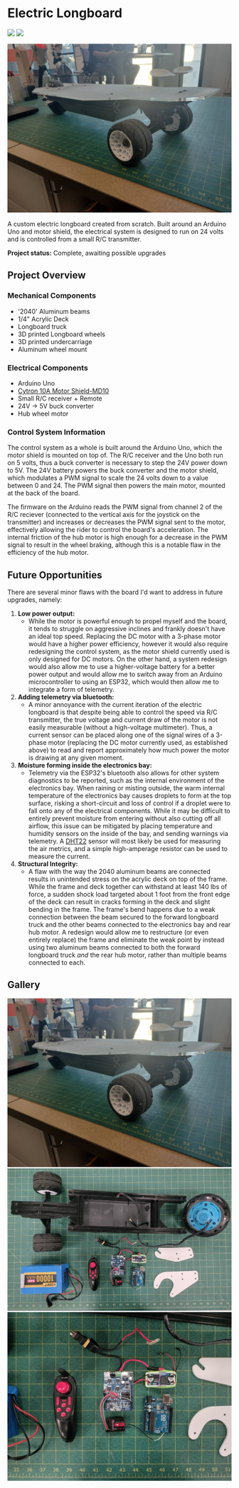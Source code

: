 # Electric Longboard

<div>
    <img src="https://img.shields.io/badge/Arduino_Uno-008385">
    <img src="https://img.shields.io/badge/Completed_2024-green">
</div>

<a href="../images/longboard/longboard.jpg" target="_blank"><img src="../images/longboard/longboard.jpg"></a>

A custom electric longboard created from scratch. Built around an Arduino Uno and motor shield, the electrical system is designed to run on 24 volts and is controlled from a small R/C transmitter.

**Project status:** Complete, awaiting possible upgrades

## Project Overview

### Mechanical Components
- '2040' Aluminum beams
- 1/4" Acrylic Deck
- Longboard truck
- 3D printed Longboard wheels
- 3D printed undercarriage
- Aluminum wheel mount

### Electrical Components
- Arduino Uno
- [Cytron 10A Motor Shield-MD10](https://www.cytron.io/p-10amp-7v-30v-dc-motor-driver-shield-for-arduino)
- Small R/C receiver + Remote
- 24V -> 5V buck converter
- Hub wheel motor

### Control System Information
The control system as a whole is built around the Arduino Uno, which the motor shield is mounted on top of. The R/C receiver and the Uno both run on 5 volts, thus a buck converter is necessary to step the 24V power down to 5V. The 24V battery powers the buck converter and the motor shield, which modulates a PWM signal to scale the 24 volts down to a value between 0 and 24. The PWM signal then powers the main motor, mounted at the back of the board.

The firmware on the Arduino reads the PWM signal from channel 2 of the R/C reciever (connected to the vertical axis for the joystick on the transmitter) and increases or decreases the PWM signal sent to the motor, effectively allowing the rider to control the board's acceleration. The internal friction of the hub motor is high enough for a decrease in the PWM signal to result in the wheel braking, although this is a notable flaw in the efficiency of the hub motor.

## Future Opportunities
There are several minor flaws with the board I'd want to address in future upgrades, namely:
1. **Low power output:**
    - While the motor is powerful enough to propel myself and the board, it tends to struggle on aggressive inclines and frankly doesn't have an ideal top speed. Replacing the DC motor with a 3-phase motor would have a higher power efficiency, however it would also require redesigning the control system, as the motor shield currently used is only designed for DC motors. On the other hand, a system redesign would also allow me to use a higher-voltage battery for a better power output and would allow me to switch away from an Arduino microcontroller to using an ESP32, which would then allow me to integrate a form of telemetry.
2. **Adding telemetry via bluetooth:**
    - A minor annoyance with the current iteration of the electric longboard is that despite being able to control the speed via R/C transmitter, the true voltage and current draw of the motor is not easily measurable (without a high-voltage multimeter). Thus, a current sensor can be placed along one of the signal wires of a 3-phase motor (replacing the DC motor currently used, as established above) to read and report approximately how much power the motor is drawing at any given moment.
3. **Moisture forming inside the electronics bay:**
    - Telemetry via the ESP32's bluetooth also allows for other system diagnostics to be reported, such as the internal environment of the electronics bay. When raining or misting outside, the warm internal temperature of the electronics bay causes droplets to form at the top surface, risking a short-circuit and loss of control if a droplet were to fall onto any of the electrical components. While it may be difficult to entirely prevent moisture from entering without also cutting off all airflow, this issue can be mitigated by placing temperature and humidity sensors on the inside of the bay, and sending warnings via telemetry. A [DHT22](https://www.adafruit.com/product/385) sensor will most likely be used for measuring the air metrics, and a simple high-amperage resistor can be used to measure the current.
4. **Structural Integrity:**
    - A flaw with the way the 2040 aluminum beams are connected results in unintended stress on the acrylic deck on top of the frame. While the frame and deck together can withstand at least 140 lbs of force, a sudden shock load targeted about 1 foot from the front edge of the deck can result in cracks forming in the deck and slight bending in the frame. The frame's bend happens due to a weak connection between the beam secured to the forward longboard truck and the other beams connected to the electronics bay and rear hub motor. A redesign would allow me to restructure (or even entirely replace) the frame and eliminate the weak point by instead using two aluminum beams connected to both the forward longboard truck *and* the rear hub motor, rather than multiple beams connected to each.

## Gallery
<a href="../images/longboard/longboard.jpg" target="_blank"><img src="../images/longboard/longboard.jpg"></a>
<a href="../images/longboard/components.jpg" target="_blank"><img src="../images/longboard/components.jpg"></a>
<a href="../images/longboard/electrical.jpg" target="_blank"><img src="../images/longboard/electrical.jpg"></a>
